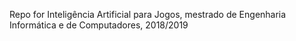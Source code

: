 Repo for Inteligência Artificial para Jogos, mestrado de Engenharia Informática e de Computadores, 2018/2019
